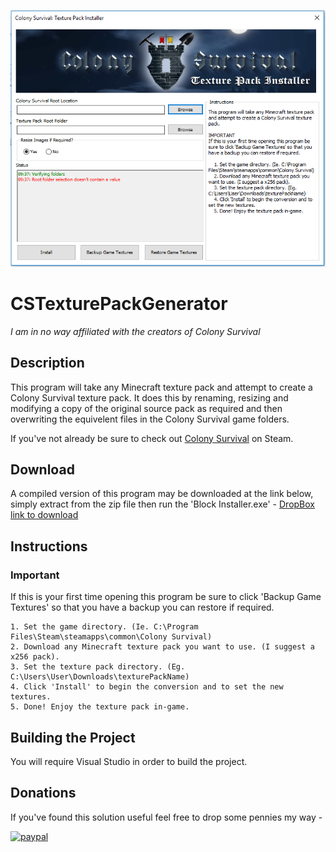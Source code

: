 ![Image of Program](TextureInstaller.PNG?raw=true "Image of Software")

# CSTexturePackGenerator
_I am in no way affiliated with the creators of Colony Survival_


## Description
This program will take any Minecraft texture pack and attempt to create a Colony Survival texture pack. It does this by renaming, resizing and modifying a copy of the original source pack as required and then overwriting the equivelent files in the Colony Survival game folders.

If you've not already be sure to check out [Colony Survival](http://store.steampowered.com/app/366090/Colony_Survival/) on Steam.


## Download
A compiled version of this program may be downloaded at the link below, simply extract from the zip file then run the 'Block Installer.exe' -
[DropBox link to download](https://www.dropbox.com/s/3ymslv68tszhq1b/Colony%20Survival%20-%20Texture%20Pack%20Installer.zip?dl=0)


## Instructions

### Important 
If this is your first time opening this program be sure to click 'Backup Game Textures' so that you have a backup you can restore if required.

    1. Set the game directory. (Ie. C:\Program Files\Steam\steamapps\common\Colony Survival)
    2. Download any Minecraft texture pack you want to use. (I suggest a x256 pack).
    3. Set the texture pack directory. (Eg. C:\Users\User\Downloads\texturePackName)
    4. Click 'Install' to begin the conversion and to set the new textures.
    5. Done! Enjoy the texture pack in-game.
    
    
## Building the Project
You will require Visual Studio in order to build the project.
 
 
## Donations
If you've found this solution useful feel free to drop some pennies my way -

[![paypal](https://www.paypalobjects.com/en_US/i/btn/btn_donateCC_LG.gif)](paypal.me/ShaunWilkinson95)
